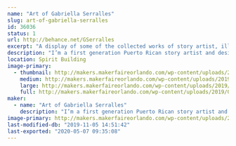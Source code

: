 ```yaml
---
name: "Art of Gabriella Serralles"
slug: art-of-gabriella-serralles
id: 36036
status: 1
url: http://behance.net/GSerralles
excerpt: "A display of some of the collected works of story artist, illustrator, and designer Gabriella Serralles including original comics, original artwork, and fan art. Acrylic charm keychains and fun stickers can be found at my booth, as well as commission opportunities for original, entirely unique artwork made at the Fair for anyone who wants them."
description: "I’m a first generation Puerto Rican story artist and designer with a fierce passion for storytelling. With a passion and skill for storytelling, I combined the visual and traditional techniques in media. Writing was never enough, so I learned the art of visual storytelling so I could truly connect and engage with my audience, so the artwork at my booth was all created with that in mind. Featuring original comics and artwork alongside fanart, stickers, and acrylic charms, you can also commission me at the fair for completely unique and original artwork."
location: Spirit Building
image-primary:
  - thumbnail: http://makers.makerfaireorlando.com/wp-content/uploads/2019/08/KaMU-show1-150x150.jpg
    medium: http://makers.makerfaireorlando.com/wp-content/uploads/2019/08/KaMU-show1-300x165.jpg
    large: http://makers.makerfaireorlando.com/wp-content/uploads/2019/08/KaMU-show1-1024x563.jpg
    full: http://makers.makerfaireorlando.com/wp-content/uploads/2019/08/KaMU-show1.jpg
maker:
  - name: "Art of Gabriella Serralles"
    description: "I’m a first generation Puerto Rican story artist and designer with a fierce passion for storytelling. I communicate story and message following the work and style of Steve Ahn (Nickelodeon Studios, Cartoon Network, Dreamworks) and Phil Craven (Dreamworks). With a passion and skill for storytelling, I combined the visual and traditional techniques in media. Writing was never enough, so I learned the art of visual storytelling so I could truly connect and engage with my audience"
image-primary: http://makers.makerfaireorlando.com/wp-content/uploads/2019/08/businesscard1.jpg
last-modified-db: "2019-11-05 14:51:42"
last-exported: "2020-05-07 09:35:08"
---
```

